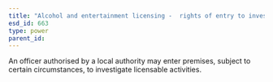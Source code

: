 ```yaml
---
title: "Alcohol and entertainment licensing -  rights of entry to investigate licensable activities"
esd_id: 663
type: power
parent_id:  
---
```


An officer authorised by a local authority may enter premises, subject to certain circumstances, to investigate licensable activities.


